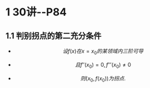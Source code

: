 # 1 30讲--P84



## 1.1 判别拐点的第二充分条件

* $$
  设f(x)在x=x_0的某领域内三阶可导
  $$

* $$
  且f''(x_0)=0,f'''(x_0)\neq0
  $$

* $$
  则(x_0,f(x_0))为拐点.
  $$



## 